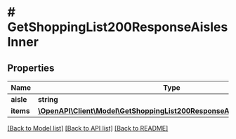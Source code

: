# # GetShoppingList200ResponseAislesInner

## Properties

Name | Type | Description | Notes
------------ | ------------- | ------------- | -------------
**aisle** | **string** |  |
**items** | [**\OpenAPI\Client\Model\GetShoppingList200ResponseAislesInnerItemsInner[]**](GetShoppingList200ResponseAislesInnerItemsInner.md) |  | [optional]

[[Back to Model list]](../../README.md#models) [[Back to API list]](../../README.md#endpoints) [[Back to README]](../../README.md)
